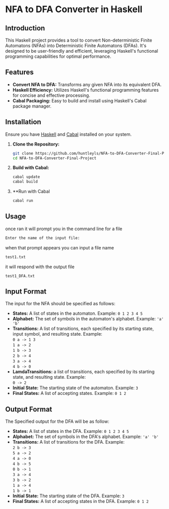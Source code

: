 # NFA to DFA Converter in Haskell

## Introduction
This Haskell project provides a tool to convert Non-deterministic Finite Automatons (NFAs) into Deterministic Finite Automatons (DFAs). It's designed to be user-friendly and efficient, leveraging Haskell's functional programming capabilities for optimal performance.

## Features
- **Convert NFA to DFA:** Transforms any given NFA into its equivalent DFA.
- **Haskell Efficiency:** Utilizes Haskell's functional programming features for concise and effective processing.
- **Cabal Packaging:** Easy to build and install using Haskell's Cabal package manager.

## Installation
Ensure you have [Haskell](https://www.haskell.org/downloads/) and [Cabal](https://www.haskell.org/cabal/download.html) installed on your system. 

1. **Clone the Repository:**
   ```bash
   git clone https://github.com/huntleyls/NFA-to-DFA-Converter-Final-Project.git
   cd NFA-to-DFA-Converter-Final-Project
   ```

2. **Build with Cabal:**
   ```bash
   cabal update
   cabal build
   ```

3. **Run with Cabal
   ```bash
   cabal run
   ```
## Usage 
once ran it will prompt you in the command line for a file 
```bash
Enter the name of the input file:
```
when that prompt appears you can input a file name 
```bash
test1.txt
```
it will respond with the output file
```
test1_DFA.txt
```
## Input Format
The input for the NFA should be specified as follows:
- **States:** A list of states in the automaton. Example: `0 1 2 3 4 5`
- **Alphabet:** The set of symbols in the automaton's alphabet. Example: `'a' 'b'`
- **Transitions:** A list of transitions, each specified by its starting state, input symbol, and resulting state. Example:  
  `0 a -> 1 3`  
  `1 a -> 2`  
  `1 b -> 3`  
  `2 b -> 4`  
  `3 a -> 4`  
  `4 b -> 0`
- **LamdaTransitions:** a list of transitions, each specified by its starting state, and resulting state. Example:  
  `0 -> 2`
- **Initial State:** The starting state of the automaton. Example: `3`  
- **Final States:** A list of accepting states. Example: `0 1 2`

## Output Format
The Specified output for the DFA will be as follow:
- **States:** A list of states in the DFA. Example: `0 1 2 3 4 5`
- **Alphabet:** The set of symbols in the DFA's alphabet. Example: `'a' 'b'`
- **Transitions:** A list of transitions for the DFA. Example:  
`2 b -> 3`  
`5 a -> 2`  
`4 a -> 0`  
`4 b -> 5`  
`0 b -> 1`  
`3 a -> 4`  
`3 b -> 2`  
`1 a -> 4`  
`1 b -> 1`  
- **Initial State:** The starting state of the DFA. Example: `3`
- **Final States:** A list of accepting states in the DFA. Example: `0 1 2`
  

  
